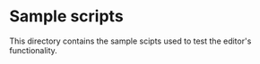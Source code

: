 # Sample scripts
This directory contains the sample scipts used to test the editor's functionality.
